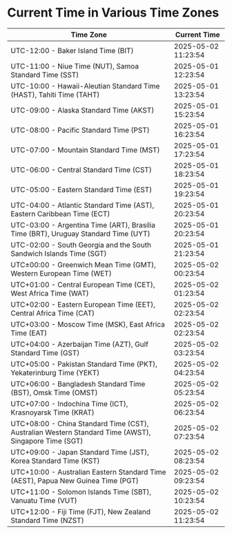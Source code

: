 # Current Time in Various Time Zones

| Time Zone | Current Time |
|-----------|--------------|
| UTC-12:00 - Baker Island Time (BIT) | 2025-05-02 11:23:54 |
| UTC-11:00 - Niue Time (NUT), Samoa Standard Time (SST) | 2025-05-01 12:23:54 |
| UTC-10:00 - Hawaii-Aleutian Standard Time (HAST), Tahiti Time (TAHT) | 2025-05-01 13:23:54 |
| UTC-09:00 - Alaska Standard Time (AKST) | 2025-05-01 15:23:54 |
| UTC-08:00 - Pacific Standard Time (PST) | 2025-05-01 16:23:54 |
| UTC-07:00 - Mountain Standard Time (MST) | 2025-05-01 17:23:54 |
| UTC-06:00 - Central Standard Time (CST) | 2025-05-01 18:23:54 |
| UTC-05:00 - Eastern Standard Time (EST) | 2025-05-01 19:23:54 |
| UTC-04:00 - Atlantic Standard Time (AST), Eastern Caribbean Time (ECT) | 2025-05-01 20:23:54 |
| UTC-03:00 - Argentina Time (ART), Brasília Time (BRT), Uruguay Standard Time (UYT) | 2025-05-01 20:23:54 |
| UTC-02:00 - South Georgia and the South Sandwich Islands Time (SGT) | 2025-05-01 21:23:54 |
| UTC±00:00 - Greenwich Mean Time (GMT), Western European Time (WET) | 2025-05-02 00:23:54 |
| UTC+01:00 - Central European Time (CET), West Africa Time (WAT) | 2025-05-02 01:23:54 |
| UTC+02:00 - Eastern European Time (EET), Central Africa Time (CAT) | 2025-05-02 02:23:54 |
| UTC+03:00 - Moscow Time (MSK), East Africa Time (EAT) | 2025-05-02 02:23:54 |
| UTC+04:00 - Azerbaijan Time (AZT), Gulf Standard Time (GST) | 2025-05-02 03:23:54 |
| UTC+05:00 - Pakistan Standard Time (PKT), Yekaterinburg Time (YEKT) | 2025-05-02 04:23:54 |
| UTC+06:00 - Bangladesh Standard Time (BST), Omsk Time (OMST) | 2025-05-02 05:23:54 |
| UTC+07:00 - Indochina Time (ICT), Krasnoyarsk Time (KRAT) | 2025-05-02 06:23:54 |
| UTC+08:00 - China Standard Time (CST), Australian Western Standard Time (AWST), Singapore Time (SGT) | 2025-05-02 07:23:54 |
| UTC+09:00 - Japan Standard Time (JST), Korea Standard Time (KST) | 2025-05-02 08:23:54 |
| UTC+10:00 - Australian Eastern Standard Time (AEST), Papua New Guinea Time (PGT) | 2025-05-02 09:23:54 |
| UTC+11:00 - Solomon Islands Time (SBT), Vanuatu Time (VUT) | 2025-05-02 10:23:54 |
| UTC+12:00 - Fiji Time (FJT), New Zealand Standard Time (NZST) | 2025-05-02 11:23:54 |
